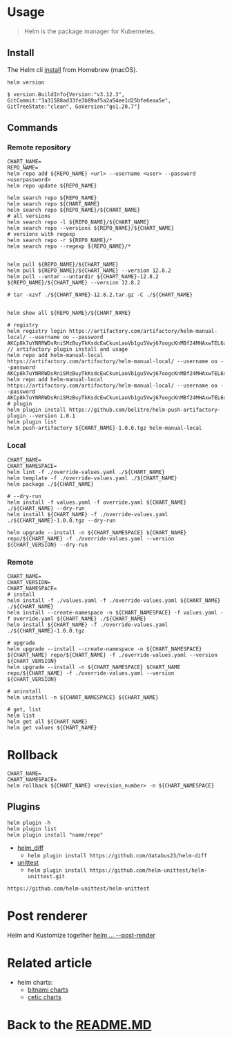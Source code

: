 # Usage

> Helm is the package manager for Kubernetes.

## Install

The Helm cli [install][helm_install] from Homebrew (macOS).

```shell
helm version

$ version.BuildInfo{Version:"v3.12.3", GitCommit:"3a31588ad33fe3b89af5a2a54ee1d25bfe6eaa5e", GitTreeState:"clean", GoVersion:"go1.20.7"}
```

## Commands

### Remote repository

```shell
CHART_NAME=
REPO_NAME=
helm repo add ${REPO_NAME} <url> --username <user> --password <userpassword>
helm repo update ${REPO_NAME}

helm search repo ${REPO_NAME}
helm search repo ${CHART_NAME}
helm search repo ${REPO_NAME}/${CHART_NAME}
# all versions
helm search repo -l ${REPO_NAME}/${CHART_NAME}
helm search repo --versions ${REPO_NAME}/${CHART_NAME}
# versions with regexp
helm search repo -r ${REPO_NAME}/*
helm search repo --regexp ${REPO_NAME}/*


helm pull ${REPO_NAME}/${CHART_NAME}
helm pull ${REPO_NAME}/${CHART_NAME} --version 12.8.2
helm pull --untar --untardir ${CHART_NAME}-12.8.2 ${REPO_NAME}/${CHART_NAME} --version 12.8.2

# tar -xzvf ./${CHART_NAME}-12.8.2.tar.gz -C ./${CHART_NAME}


helm show all ${REPO_NAME}/${CHART_NAME}

# registry
helm registry login https://artifactory.com/artifactory/helm-manual-local/ --username oo --password AKCp8k7uYNRRWDsRniSMzBuyTkKsdcEwCkunLaoVb1gu5Vwj67oogcKnMBf24MHAxwTEL6x2f
// artifactory plugin install and usage
helm repo add helm-manual-local https://artifactory.com/artifactory/helm-manual-local/ --username oo --password AKCp8k7uYNRRWDsRniSMzBuyTkKsdcEwCkunLaoVb1gu5Vwj67oogcKnMBf24MHAxwTEL6x2f
helm repo add helm-manual-local https://artifactory.com/artifactory/helm-manual-local/ --username oo --password AKCp8k7uYNRRWDsRniSMzBuyTkKsdcEwCkunLaoVb1gu5Vwj67oogcKnMBf24MHAxwTEL6x2f
# plugin
helm plugin install https://github.com/belitre/helm-push-artifactory-plugin --version 1.0.1
helm plugin list
helm push-artifactory ${CHART_NAME}-1.0.0.tgz helm-manual-local
```

### Local

```shell
CHART_NAME=
CHART_NAMESPACE=
helm lint -f ./override-values.yaml ./${CHART_NAME}
helm template -f ./override-values.yaml ./${CHART_NAME}
helm package ./${CHART_NAME}

# --dry-run
helm install -f values.yaml -f override.yaml ${CHART_NAME} ./${CHART_NAME} --dry-run
helm install ${CHART_NAME} -f ./override-values.yaml ./${CHART_NAME}-1.0.0.tgz --dry-run

helm upgrade --install -n ${CHART_NAMESPACE} ${CHART_NAME} repo/${CHART_NAME} -f ./override-values.yaml --version ${CHART_VERSION} --dry-run
```

### Remote

```shell
CHART_NAME=
CHART_VERSION=
CHART_NAMESPACE=
# install
helm install -f ./values.yaml -f ./override-values.yaml ${CHART_NAME} ./${CHART_NAME}
helm install --create-namespace -n ${CHART_NAMESPACE} -f values.yaml -f override.yaml ${CHART_NAME} ./${CHART_NAME}
helm install ${CHART_NAME} -f ./override-values.yaml ./${CHART_NAME}-1.0.0.tgz

# upgrade
helm upgrade --install --create-namespace -n ${CHART_NAMESPACE} ${CHART_NAME} repo/${CHART_NAME} -f ./override-values.yaml --version ${CHART_VERSION}
helm upgrade --install -n ${CHART_NAMESPACE} $CHART_NAME repo/${CHART_NAME} -f ./override-values.yaml --version ${CHART_VERSION}

# uninstall
helm unistall -n ${CHART_NAMESPACE} ${CHART_NAME}

# get, list
helm list
helm get all ${CHART_NAME}
helm get values ${CHART_NAME}
```

# Rollback

```shell
CHART_NAME=
CHART_NAMESPACE=
helm rollback ${CHART_NAME} <revision_number> -n ${CHART_NAMESPACE}
```

## Plugins

```shell
helm plugin -h
helm plugin list
helm plugin install "name/repo"
```

* [helm_diff][helm_diff]
    * `helm plugin install https://github.com/databus23/helm-diff`
* [unittest][unittest]
    * `helm plugin install https://github.com/helm-unittest/helm-unittest.git`

```shell
https://github.com/helm-unittest/helm-unittest
```

# Post renderer

Helm and Kustomize together [helm ... --post-render][post-render]

# Related article

* helm charts:
    * [bitnami charts][bitnami_charts]
    * [cetic charts][cetic_charts]

# Back to the [README.MD][readme]

[readme]:<../README.MD>

[helm_install]:<https://helm.sh/docs/intro/install/>

[cetic_charts]:<https://github.com/cetic/helm-charts>

[bitnami_charts]:<https://charts.bitnami.com/bitnami>

[post-render]:<https://github.com/thomastaylor312/advanced-helm-demos/tree/master/post-render>

[helm_diff]:<https://github.com/databus23/helm-diff>

[unittest]:<https://github.com/helm-unittest/helm-unittest>
